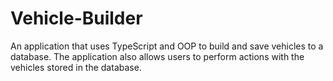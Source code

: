 # Vehicle-Builder
An application that uses TypeScript and OOP to build and save vehicles to a database. The application also allows users to perform actions with the vehicles stored in the database.
